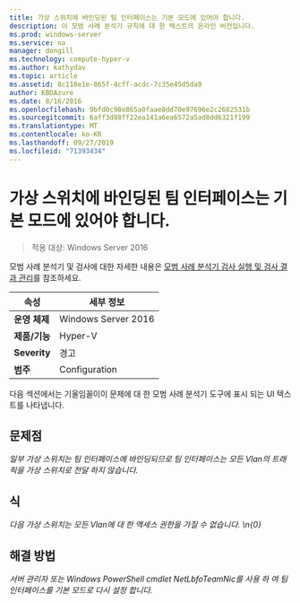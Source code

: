 ```yaml
---
title: 가상 스위치에 바인딩된 팀 인터페이스는 기본 모드에 있어야 합니다.
description: 이 모범 사례 분석기 규칙에 대 한 텍스트의 온라인 버전입니다.
ms.prod: windows-server
ms.service: na
manager: dongill
ms.technology: compute-hyper-v
ms.author: kathydav
ms.topic: article
ms.assetid: 8c118e1e-865f-4cff-acdc-7c35e45d5da9
author: KBDAzure
ms.date: 8/16/2016
ms.openlocfilehash: 9bfd0c98e865a0faae8dd70e97696e2c2682531b
ms.sourcegitcommit: 6aff3d88ff22ea141a6ea6572a5ad8dd6321f199
ms.translationtype: MT
ms.contentlocale: ko-KR
ms.lasthandoff: 09/27/2019
ms.locfileid: "71393434"
---
```

# <a name="the-team-interface-bound-to-a-virtual-switch-should-be-in-default-mode"></a>가상 스위치에 바인딩된 팀 인터페이스는 기본 모드에 있어야 합니다.

>적용 대상: Windows Server 2016

모범 사례 분석기 및 검사에 대한 자세한 내용은 [모범 사례 분석기 검사 실행 및 검사 결과 관리](https://go.microsoft.com/fwlink/p/?LinkID=223177)를 참조하세요.  
  
|속성|세부 정보|  
|-|-|  
|**운영 체제**|Windows Server 2016|  
|**제품/기능**|Hyper-V|  
|**Severity**|경고|  
|**범주**|Configuration|  
  
다음 섹션에서는 기울임꼴이이 문제에 대 한 모범 사례 분석기 도구에 표시 되는 UI 텍스트를 나타냅니다.  
  
## <a name="issue"></a>**문제점**  
*일부 가상 스위치는 팀 인터페이스에 바인딩되므로 팀 인터페이스는 모든 Vlan의 트래픽을 가상 스위치로 전달 하지 않습니다.*  
  
## <a name="impact"></a>**식**  
*다음 가상 스위치는 모든 Vlan에 대 한 액세스 권한을 가질 수 없습니다. \n{0}*  
  
## <a name="resolution"></a>**해결 방법**  
*서버 관리자 또는 Windows PowerShell cmdlet NetLbfoTeamNic를 사용 하 여 팀 인터페이스를 기본 모드로 다시 설정 합니다.*  
  


